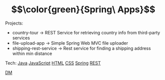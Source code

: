 # $$\color{green}{Spring\ Apps}$$

Projects:
  - country-tour -> REST Service for retrieving country info from third-party services  
  - file-upload-app -> Simple Spring Web MVC file uploader
  - shipping-rest-service -> Rest service for finding a shipping address within min distance 


Tech:  [Java](https://www.java.com/en/) [JavaScript](https://developer.mozilla.org/en-US/docs/Web/JavaScript) [HTML](https://developer.mozilla.org/en-US/docs/Web/HTML) [CSS](https://developer.mozilla.org/en-US/docs/Web/CSS) [Spring](https://spring.io/) [REST](https://spring.io/guides/tutorials/rest/)

[DM](https://github.com/demarinov/spring)
